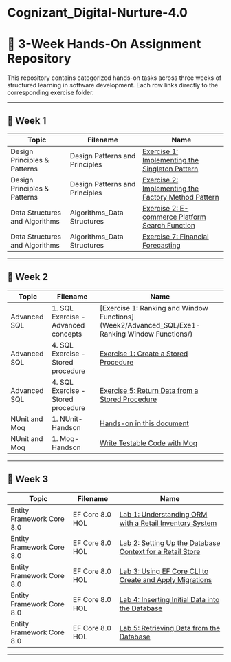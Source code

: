 # Cognizant_Digital-Nurture-4.0

# 📘 3-Week Hands-On Assignment Repository

This repository contains categorized hands-on tasks across three weeks of structured learning in software development. Each row links directly to the corresponding exercise folder.

---

## 📅 Week 1

| Topic                        | Filename                       | Name                                                                                       |
|-----------------------------|--------------------------------|--------------------------------------------------------------------------------------------|
| Design Principles & Patterns| Design Patterns and Principles | [Exercise 1: Implementing the Singleton Pattern](Week1/Design_Principles_and_Patterns/Exe1_Singleton_Pattern/) |
| Design Principles & Patterns| Design Patterns and Principles | [Exercise 2: Implementing the Factory Method Pattern](Week1/Design_Principles_and_Patterns/Exe2_Factory_Method_Pattern/) |
| Data Structures and Algorithms | Algorithms_Data Structures   | [Exercise 2: E-commerce Platform Search Function](Week1/Data_Structures_and_Algorithms/Exercise2_Ecommerce_Search/) |
| Data Structures and Algorithms | Algorithms_Data Structures   | [Exercise 7: Financial Forecasting](Week1/Data_Structures_and_Algorithms/Exercise7_Financial_Forecasting/) |

---

## 📅 Week 2

| Topic         | Filename                             | Name                                                                 |
|----------------|--------------------------------------|----------------------------------------------------------------------|
| Advanced SQL   | 1. SQL Exercise - Advanced concepts  | [Exercise 1: Ranking and Window Functions](Week2/Advanced_SQL/Exe1-Ranking Window Functions/) |
| Advanced SQL   | 4. SQL Exercise - Stored procedure   | [Exercise 1: Create a Stored Procedure](Week2/Advanced_SQL/Exercise2_Create_Stored_Procedure/) |
| Advanced SQL   | 4. SQL Exercise - Stored procedure   | [Exercise 5: Return Data from a Stored Procedure](Week2/Advanced_SQL/Exercise5_Return_Data_Stored_Procedure/) |
| NUnit and Moq  | 1. NUnit-Handson                     | [Hands-on in this document](Week2/NUnit_and_Moq/NUnit_HandsOn/)     |
| NUnit and Moq  | 1. Moq-Handson                       | [Write Testable Code with Moq](Week2/NUnit_and_Moq/Moq_HandsOn/)    |

---

## 📅 Week 3

| Topic                   | Filename         | Name                                                                 |
|------------------------|------------------|----------------------------------------------------------------------|
| Entity Framework Core 8.0 | EF Core 8.0 HOL | [Lab 1: Understanding ORM with a Retail Inventory System](Week3/EF_Core_8.0/Lab1_ORM_Retail_Inventory/) |
| Entity Framework Core 8.0 | EF Core 8.0 HOL | [Lab 2: Setting Up the Database Context for a Retail Store](Week3/EF_Core_8.0/Lab2_Setup_DBContext/) |
| Entity Framework Core 8.0 | EF Core 8.0 HOL | [Lab 3: Using EF Core CLI to Create and Apply Migrations](Week3/EF_Core_8.0/Lab3_EFCore_Migrations/) |
| Entity Framework Core 8.0 | EF Core 8.0 HOL | [Lab 4: Inserting Initial Data into the Database](Week3/EF_Core_8.0/Lab4_Insert_Initial_Data/) |
| Entity Framework Core 8.0 | EF Core 8.0 HOL | [Lab 5: Retrieving Data from the Database](Week3/EF_Core_8.0/Lab5_Retrieve_Data/) |

---
